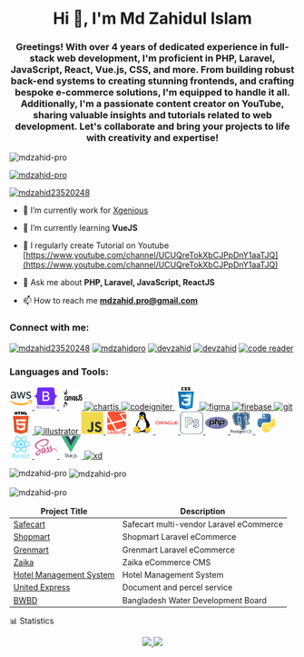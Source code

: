<h1 align="center">Hi 👋, I'm Md Zahidul Islam</h1>
<h3 align="center">Greetings! With over 4 years of dedicated experience in full-stack web development, I'm proficient in PHP, Laravel, JavaScript, React, Vue.js, CSS, and more. From building robust back-end systems to creating stunning frontends, and crafting bespoke e-commerce solutions, I'm equipped to handle it all. Additionally, I'm a passionate content creator on YouTube, sharing valuable insights and tutorials related to web development. Let's collaborate and bring your projects to life with creativity and expertise!




</h3>

<p align="left"> <img src="https://komarev.com/ghpvc/?username=mdzahid-pro&label=Profile%20views&color=0e75b6&style=flat" alt="mdzahid-pro" /> </p>

<p align="left"> <a href="https://github.com/ryo-ma/github-profile-trophy"><img src="https://github-profile-trophy.vercel.app/?username=mdzahid-pro" alt="mdzahid-pro" /></a> </p>

<p align="left"> <a href="https://twitter.com/mdzahid23520248" target="blank"><img src="https://img.shields.io/twitter/follow/mdzahid23520248?logo=twitter&style=for-the-badge" alt="mdzahid23520248" /></a> </p>

- 🔭 I’m currently work for [Xgenious](https://xgenious.com)

- 🌱 I’m currently learning **VueJS**

- 📝 I regularly create Tutorial on Youtube [https://www.youtube.com/channel/UCUQreTokXbCJPpDnY1aaTJQ](https://www.youtube.com/channel/UCUQreTokXbCJPpDnY1aaTJQ)

- 💬 Ask me about **PHP, Laravel, JavaScript, ReactJS**

- 📫 How to reach me **mdzahid.pro@gmail.com**

<h3 align="left">Connect with me:</h3>
<p align="left">
<a href="https://twitter.com/mdzahid23520248" target="blank"><img align="center" src="https://raw.githubusercontent.com/rahuldkjain/github-profile-readme-generator/master/src/images/icons/Social/twitter.svg" alt="mdzahid23520248" height="30" width="40" /></a>
<a href="https://linkedin.com/in/mdzahidpro" target="blank"><img align="center" src="https://raw.githubusercontent.com/rahuldkjain/github-profile-readme-generator/master/src/images/icons/Social/linked-in-alt.svg" alt="mdzahidpro" height="30" width="40" /></a>
<a href="https://fb.com/devzahid" target="blank"><img align="center" src="https://raw.githubusercontent.com/rahuldkjain/github-profile-readme-generator/master/src/images/icons/Social/facebook.svg" alt="devzahid" height="30" width="40" /></a>
<a href="https://instagram.com/devzahid" target="blank"><img align="center" src="https://raw.githubusercontent.com/rahuldkjain/github-profile-readme-generator/master/src/images/icons/Social/instagram.svg" alt="devzahid" height="30" width="40" /></a>
<a href="https://www.youtube.com/@devzahid" target="blank"><img align="center" src="https://raw.githubusercontent.com/rahuldkjain/github-profile-readme-generator/master/src/images/icons/Social/youtube.svg" alt="code reader" height="30" width="40" /></a>
</p>

<h3 align="left">Languages and Tools:</h3>
<p align="left"> <a href="https://aws.amazon.com" target="_blank" rel="noreferrer"> <img src="https://raw.githubusercontent.com/devicons/devicon/master/icons/amazonwebservices/amazonwebservices-original-wordmark.svg" alt="aws" width="40" height="40"/> </a> <a href="https://getbootstrap.com" target="_blank" rel="noreferrer"> <img src="https://raw.githubusercontent.com/devicons/devicon/master/icons/bootstrap/bootstrap-plain-wordmark.svg" alt="bootstrap" width="40" height="40"/> </a> <a href="https://canvasjs.com" target="_blank" rel="noreferrer"> <img src="https://raw.githubusercontent.com/Hardik0307/Hardik0307/master/assets/canvasjs-charts.svg" alt="canvasjs" width="40" height="40"/> </a> <a href="https://www.chartjs.org" target="_blank" rel="noreferrer"> <img src="https://www.chartjs.org/media/logo-title.svg" alt="chartjs" width="40" height="40"/> </a> <a href="https://codeigniter.com" target="_blank" rel="noreferrer"> <img src="https://cdn.worldvectorlogo.com/logos/codeigniter.svg" alt="codeigniter" width="40" height="40"/> </a> <a href="https://www.w3schools.com/css/" target="_blank" rel="noreferrer"> <img src="https://raw.githubusercontent.com/devicons/devicon/master/icons/css3/css3-original-wordmark.svg" alt="css3" width="40" height="40"/> </a> <a href="https://www.figma.com/" target="_blank" rel="noreferrer"> <img src="https://www.vectorlogo.zone/logos/figma/figma-icon.svg" alt="figma" width="40" height="40"/> </a> <a href="https://firebase.google.com/" target="_blank" rel="noreferrer"> <img src="https://www.vectorlogo.zone/logos/firebase/firebase-icon.svg" alt="firebase" width="40" height="40"/> </a> <a href="https://git-scm.com/" target="_blank" rel="noreferrer"> <img src="https://www.vectorlogo.zone/logos/git-scm/git-scm-icon.svg" alt="git" width="40" height="40"/> </a> <a href="https://www.w3.org/html/" target="_blank" rel="noreferrer"> <img src="https://raw.githubusercontent.com/devicons/devicon/master/icons/html5/html5-original-wordmark.svg" alt="html5" width="40" height="40"/> </a> <a href="https://www.adobe.com/in/products/illustrator.html" target="_blank" rel="noreferrer"> <img src="https://www.vectorlogo.zone/logos/adobe_illustrator/adobe_illustrator-icon.svg" alt="illustrator" width="40" height="40"/> </a> <a href="https://developer.mozilla.org/en-US/docs/Web/JavaScript" target="_blank" rel="noreferrer"> <img src="https://raw.githubusercontent.com/devicons/devicon/master/icons/javascript/javascript-original.svg" alt="javascript" width="40" height="40"/> </a> <a href="https://laravel.com/" target="_blank" rel="noreferrer"> <img src="https://raw.githubusercontent.com/devicons/devicon/master/icons/laravel/laravel-plain-wordmark.svg" alt="laravel" width="40" height="40"/> </a> <a href="https://www.linux.org/" target="_blank" rel="noreferrer"> <img src="https://raw.githubusercontent.com/devicons/devicon/master/icons/linux/linux-original.svg" alt="linux" width="40" height="40"/> </a> <a href="https://www.oracle.com/" target="_blank" rel="noreferrer"> <img src="https://raw.githubusercontent.com/devicons/devicon/master/icons/oracle/oracle-original.svg" alt="oracle" width="40" height="40"/> </a> <a href="https://www.photoshop.com/en" target="_blank" rel="noreferrer"> <img src="https://raw.githubusercontent.com/devicons/devicon/master/icons/photoshop/photoshop-line.svg" alt="photoshop" width="40" height="40"/> </a> <a href="https://www.php.net" target="_blank" rel="noreferrer"> <img src="https://raw.githubusercontent.com/devicons/devicon/master/icons/php/php-original.svg" alt="php" width="40" height="40"/> </a> <a href="https://www.postgresql.org" target="_blank" rel="noreferrer"> <img src="https://raw.githubusercontent.com/devicons/devicon/master/icons/postgresql/postgresql-original-wordmark.svg" alt="postgresql" width="40" height="40"/> </a> <a href="https://www.python.org" target="_blank" rel="noreferrer"> <img src="https://raw.githubusercontent.com/devicons/devicon/master/icons/python/python-original.svg" alt="python" width="40" height="40"/> </a> <a href="https://reactjs.org/" target="_blank" rel="noreferrer"> <img src="https://raw.githubusercontent.com/devicons/devicon/master/icons/react/react-original-wordmark.svg" alt="react" width="40" height="40"/> </a> <a href="https://sass-lang.com" target="_blank" rel="noreferrer"> <img src="https://raw.githubusercontent.com/devicons/devicon/master/icons/sass/sass-original.svg" alt="sass" width="40" height="40"/> </a> <a href="https://vuejs.org/" target="_blank" rel="noreferrer"> <img src="https://raw.githubusercontent.com/devicons/devicon/master/icons/vuejs/vuejs-original-wordmark.svg" alt="vuejs" width="40" height="40"/> </a> <a href="https://www.adobe.com/products/xd.html" target="_blank" rel="noreferrer"> <img src="https://cdn.worldvectorlogo.com/logos/adobe-xd.svg" alt="xd" width="40" height="40"/> </a> </p>

<p><img align="left" src="https://github-readme-stats.vercel.app/api/top-langs?username=mdzahid-pro&show_icons=true&locale=en&layout=compact" alt="mdzahid-pro" /></p>

<p>&nbsp;<img align="center" src="https://github-readme-stats.vercel.app/api?username=mdzahid-pro&show_icons=true&locale=en" alt="mdzahid-pro" /></p>

<p><img align="center" src="https://github-readme-streak-stats.herokuapp.com/?user=mdzahid-pro&" alt="mdzahid-pro" /></p>
<table width="100%">
  <thead align="center">
    <tr>
      <td><b>Project Title</b></td>
      <td><b>Description</b></td>
    </tr>
  </thead>
  <tbody>
    <tr>
      <td><a href="https://safecart.bytesed.com/" rel="nofollow">Safecart</a></td>
      <td>Safecart multi-vendor Laravel eCommerce</td>
    </tr>
    <tr>
      <td><a href="https://shopmartecommerce.com/" rel="nofollow">Shopmart</a></td>
      <td>Shopmart Laravel eCommerce</td>
    </tr>
    <tr>
      <td><a href="https://xgenious.com/laravel/grenmart/" rel="nofollow">Grenmart</a></td>
      <td>Grenmart Laravel eCommerce</td>
    </tr>
    <tr>
      <td><a href="https://bytesed.com/laravel/zaika/" rel="nofollow">Zaika</a></td>
      <td>Zaika eCommerce CMS</td>
    </tr>
    <tr>
      <td><a href="Javascript:void(0)" rel="nofollow">Hotel Management System</a></td>
      <td>Hotel Management System</td>
    </tr>
    <tr>
      <td><a href="http://unitedexpress.com.bd/" rel="nofollow">United Express</a></td>
      <td>Document and percel service</td>
    </tr>
    <tr>
      <td><a href="https://www.bwdb.gov.bd/" rel="nofollow">BWBD</a></td>
      <td>Bangladesh Water Development Board</td>
    </tr>
    
  </tbody>
</table>

  
📊 Statistics

<p align="center">
<a href="https://github.com/AbulHossain-Adnan">
  <img height="180em" src="https://github-readme-stats-eight-theta.vercel.app/api?username=AbulHossain-Adnan&show_icons=true&theme=gotham&include_all_commits=true&count_private=true"/>
  <img height="180em" src="https://github-readme-stats-eight-theta.vercel.app/api/top-langs/?username=AbulHossain-Adnan&layout=compact&langs_count=8&theme=gotham"/>
</a>
</p>
  
